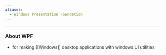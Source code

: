 ```yaml
---
aliases:
  - Windows Presentation Foundation
---
```


---

### About WPF

- for making [[Windows]] desktop applications with windows UI utilities